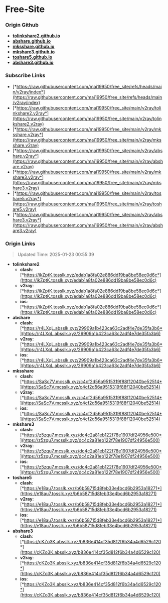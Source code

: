 # Free-Site

### Origin Github

- [**tolinkshare2.github.io**](https://github.com/tolinkshare2/tolinkshare2.github.io)
- [**abshare.github.io**](https://github.com/abshare/abshare.github.io)
- [**mksshare.github.io**](https://github.com/mksshare/mksshare.github.io)
- [**mkshare3.github.io**](https://github.com/mkshare3/mkshare3.github.io)
- [**toshare5.github.io**](https://github.com/toshare5/toshare5.github.io)
- [**abshare3.github.io**](https://github.com/abshare3/abshare3.github.io)

### Subscribe Links

- [*https://raw.githubusercontent.com/mai19950/free_site/refs/heads/main/v2ray/index*](https://raw.githubusercontent.com/mai19950/free_site/refs/heads/main/v2ray/index)
- [*https://raw.githubusercontent.com/mai19950/free_site/main/v2ray/tolinkshare2.v2ray*](https://raw.githubusercontent.com/mai19950/free_site/main/v2ray/tolinkshare2.v2ray)
- [*https://raw.githubusercontent.com/mai19950/free_site/main/v2ray/mksshare.v2ray*](https://raw.githubusercontent.com/mai19950/free_site/main/v2ray/mksshare.v2ray)
- [*https://raw.githubusercontent.com/mai19950/free_site/main/v2ray/abshare.v2ray*](https://raw.githubusercontent.com/mai19950/free_site/main/v2ray/abshare.v2ray)
- [*https://raw.githubusercontent.com/mai19950/free_site/main/v2ray/mkshare3.v2ray*](https://raw.githubusercontent.com/mai19950/free_site/main/v2ray/mkshare3.v2ray)
- [*https://raw.githubusercontent.com/mai19950/free_site/main/v2ray/toshare5.v2ray*](https://raw.githubusercontent.com/mai19950/free_site/main/v2ray/toshare5.v2ray)
- [*https://raw.githubusercontent.com/mai19950/free_site/main/v2ray/abshare3.v2ray*](https://raw.githubusercontent.com/mai19950/free_site/main/v2ray/abshare3.v2ray)

### Origin Links

> Updated Time: 2025-01-23 00:55:39

- **tolinkshare2**
  - **clash**: [*https://ikZptK.tosslk.xyz/edab1a8fa02e886dd19ba8be58ec0d6c*](https://ikZptK.tosslk.xyz/edab1a8fa02e886dd19ba8be58ec0d6c)
  - **v2ray**: [*https://ikZptK.tosslk.xyz/edab1a8fa02e886dd19ba8be58ec0d6c*](https://ikZptK.tosslk.xyz/edab1a8fa02e886dd19ba8be58ec0d6c)
  - **ios**: [*https://ikZptK.tosslk.xyz/edab1a8fa02e886dd19ba8be58ec0d6c*](https://ikZptK.tosslk.xyz/edab1a8fa02e886dd19ba8be58ec0d6c)
- **abshare**
  - **clash**: [*https://r4LXqL.absslk.xyz/29909a1b423ca63c2adf4e7de35fa3b6*](https://r4LXqL.absslk.xyz/29909a1b423ca63c2adf4e7de35fa3b6)
  - **v2ray**: [*https://r4LXqL.absslk.xyz/29909a1b423ca63c2adf4e7de35fa3b6*](https://r4LXqL.absslk.xyz/29909a1b423ca63c2adf4e7de35fa3b6)
  - **ios**: [*https://r4LXqL.absslk.xyz/29909a1b423ca63c2adf4e7de35fa3b6*](https://r4LXqL.absslk.xyz/29909a1b423ca63c2adf4e7de35fa3b6)
- **mksshare**
  - **clash**: [*https://SaSc7V.mcsslk.xyz/c4cf2d56a9515319f88f12040be52514*](https://SaSc7V.mcsslk.xyz/c4cf2d56a9515319f88f12040be52514)
  - **v2ray**: [*https://SaSc7V.mcsslk.xyz/c4cf2d56a9515319f88f12040be52514*](https://SaSc7V.mcsslk.xyz/c4cf2d56a9515319f88f12040be52514)
  - **ios**: [*https://SaSc7V.mcsslk.xyz/c4cf2d56a9515319f88f12040be52514*](https://SaSc7V.mcsslk.xyz/c4cf2d56a9515319f88f12040be52514)
- **mkshare3**
  - **clash**: [*https://z5zqu7.mcsslk.xyz/dc4c2a81eb122f78e1907df24956e500*](https://z5zqu7.mcsslk.xyz/dc4c2a81eb122f78e1907df24956e500)
  - **v2ray**: [*https://z5zqu7.mcsslk.xyz/dc4c2a81eb122f78e1907df24956e500*](https://z5zqu7.mcsslk.xyz/dc4c2a81eb122f78e1907df24956e500)
  - **ios**: [*https://z5zqu7.mcsslk.xyz/dc4c2a81eb122f78e1907df24956e500*](https://z5zqu7.mcsslk.xyz/dc4c2a81eb122f78e1907df24956e500)
- **toshare5**
  - **clash**: [*https://e18au7.tosslk.xyz/b6b58715d8feb33e4bcd6b2953a18271*](https://e18au7.tosslk.xyz/b6b58715d8feb33e4bcd6b2953a18271)
  - **v2ray**: [*https://e18au7.tosslk.xyz/b6b58715d8feb33e4bcd6b2953a18271*](https://e18au7.tosslk.xyz/b6b58715d8feb33e4bcd6b2953a18271)
  - **ios**: [*https://e18au7.tosslk.xyz/b6b58715d8feb33e4bcd6b2953a18271*](https://e18au7.tosslk.xyz/b6b58715d8feb33e4bcd6b2953a18271)
- **abshare3**
  - **clash**: [*https://cKZo3K.absslk.xyz/b836e414cf35d812f6b34a4d6529c120*](https://cKZo3K.absslk.xyz/b836e414cf35d812f6b34a4d6529c120)
  - **v2ray**: [*https://cKZo3K.absslk.xyz/b836e414cf35d812f6b34a4d6529c120*](https://cKZo3K.absslk.xyz/b836e414cf35d812f6b34a4d6529c120)
  - **ios**: [*https://cKZo3K.absslk.xyz/b836e414cf35d812f6b34a4d6529c120*](https://cKZo3K.absslk.xyz/b836e414cf35d812f6b34a4d6529c120)
